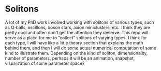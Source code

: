 # Solitons

A lot of my PhD work involved working with solitons of various types, such as Q-balls, oscillons, boson stars, axion miniclusters, etc.
I think they are pretty cool and often don't get the attention they deserve.
This repo will serve as a place for me to "collect" solitons of varying types.
I think for each type, I will have like a little theory section that explains the math behind them, and then I will do some actual numerical computation of some kind to illustrate them.
Depending on the kind of soliton, dimensionality, number of parameters, perhaps it will be an animation, snapshot, visualization of some parameter space?
